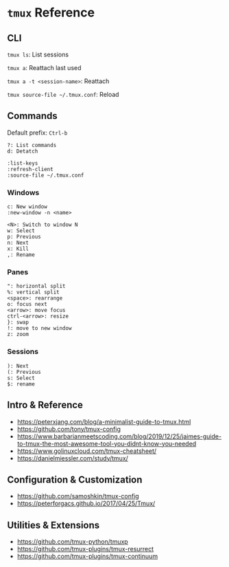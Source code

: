 # `tmux` Reference

## CLI

`tmux ls`: List sessions

`tmux a`: Reattach last used

`tmux a -t <session-name>`: Reattach

`tmux source-file ~/.tmux.conf`: Reload

## Commands
Default prefix: `Ctrl-b`

```
?: List commands
d: Detatch

:list-keys
:refresh-client
:source-file ~/.tmux.conf
```

### Windows
```
c: New window
:new-window -n <name>

<N>: Switch to window N
w: Select
p: Previous
n: Next
x: Kill
,: Rename

```
### Panes

```
": horizontal split
%: vertical split
<space>: rearrange
o: focus next
<arrow>: move focus
ctrl-<arrow>: resize
}: swap
!: move to new window
z: zoom
```

### Sessions
```
): Next
(: Previous
s: Select
$: rename
```

## Intro & Reference
 * https://peterxjang.com/blog/a-minimalist-guide-to-tmux.html
 * https://github.com/tony/tmux-config
 * https://www.barbarianmeetscoding.com/blog/2019/12/25/jaimes-guide-to-tmux-the-most-awesome-tool-you-didnt-know-you-needed
 * https://www.golinuxcloud.com/tmux-cheatsheet/
 * https://danielmiessler.com/study/tmux/

## Configuration & Customization
* https://github.com/samoshkin/tmux-config
* https://peterforgacs.github.io/2017/04/25/Tmux/

## Utilities & Extensions
* https://github.com/tmux-python/tmuxp
* https://github.com/tmux-plugins/tmux-resurrect
* https://github.com/tmux-plugins/tmux-continuum
